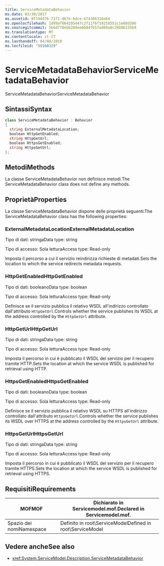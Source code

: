 ```yaml
---
title: ServiceMetadataBehavior
ms.date: 03/30/2017
ms.assetid: 0f194476-72f1-467e-bdce-674306316e64
ms.openlocfilehash: 1d99af064205447c2f11f6f19258551c1e88d386
ms.sourcegitcommit: 5b6d778ebb269ee6684fb57ad69a8c28b06235b9
ms.translationtype: MT
ms.contentlocale: it-IT
ms.lasthandoff: 04/08/2019
ms.locfileid: "59160329"
---
```

# <a name="servicemetadatabehavior"></a><span data-ttu-id="7db7a-102">ServiceMetadataBehavior</span><span class="sxs-lookup"><span data-stu-id="7db7a-102">ServiceMetadataBehavior</span></span>
<span data-ttu-id="7db7a-103">ServiceMetadataBehavior</span><span class="sxs-lookup"><span data-stu-id="7db7a-103">ServiceMetadataBehavior</span></span>  
  
## <a name="syntax"></a><span data-ttu-id="7db7a-104">Sintassi</span><span class="sxs-lookup"><span data-stu-id="7db7a-104">Syntax</span></span>  
  
```csharp
class ServiceMetadataBehavior : Behavior  
{  
  string ExternalMetadataLocation;  
  boolean HttpGetEnabled;  
  string HttpGetUrl;  
  boolean HttpsGetEnabled;  
  string HttpsGetUrl;  
};  
```  
  
## <a name="methods"></a><span data-ttu-id="7db7a-105">Metodi</span><span class="sxs-lookup"><span data-stu-id="7db7a-105">Methods</span></span>  
 <span data-ttu-id="7db7a-106">La classe ServiceMetadataBehavior non definisce metodi.</span><span class="sxs-lookup"><span data-stu-id="7db7a-106">The ServiceMetadataBehavior class does not define any methods.</span></span>  
  
## <a name="properties"></a><span data-ttu-id="7db7a-107">Proprietà</span><span class="sxs-lookup"><span data-stu-id="7db7a-107">Properties</span></span>  
 <span data-ttu-id="7db7a-108">La classe ServiceMetadataBehavior dispone delle proprietà seguenti:</span><span class="sxs-lookup"><span data-stu-id="7db7a-108">The ServiceMetadataBehavior class has the following properties:</span></span>  
  
### <a name="externalmetadatalocation"></a><span data-ttu-id="7db7a-109">ExternalMetadataLocation</span><span class="sxs-lookup"><span data-stu-id="7db7a-109">ExternalMetadataLocation</span></span>  
 <span data-ttu-id="7db7a-110">Tipo di dati: stringa</span><span class="sxs-lookup"><span data-stu-id="7db7a-110">Data type: string</span></span>  
  
 <span data-ttu-id="7db7a-111">Tipo di accesso: Sola lettura</span><span class="sxs-lookup"><span data-stu-id="7db7a-111">Access type: Read-only</span></span>  
  
 <span data-ttu-id="7db7a-112">Imposta il percorso a cui il servizio reindirizza richieste di metadati.</span><span class="sxs-lookup"><span data-stu-id="7db7a-112">Sets the location to which the service redirects metadata requests.</span></span>  
  
### <a name="httpgetenabled"></a><span data-ttu-id="7db7a-113">HttpGetEnabled</span><span class="sxs-lookup"><span data-stu-id="7db7a-113">HttpGetEnabled</span></span>  
 <span data-ttu-id="7db7a-114">Tipo di dati: booleano</span><span class="sxs-lookup"><span data-stu-id="7db7a-114">Data type: boolean</span></span>  
  
 <span data-ttu-id="7db7a-115">Tipo di accesso: Sola lettura</span><span class="sxs-lookup"><span data-stu-id="7db7a-115">Access type: Read-only</span></span>  
  
 <span data-ttu-id="7db7a-116">Definisce se il servizio pubblica il relativo WSDL all'indirizzo controllato dall'attributo `HttpGetUrl`.</span><span class="sxs-lookup"><span data-stu-id="7db7a-116">Controls whether the service publishes its WSDL at the address controlled by the `HttpGetUrl` attribute.</span></span>  
  
### <a name="httpgeturl"></a><span data-ttu-id="7db7a-117">HttpGetUrl</span><span class="sxs-lookup"><span data-stu-id="7db7a-117">HttpGetUrl</span></span>  
 <span data-ttu-id="7db7a-118">Tipo di dati: stringa</span><span class="sxs-lookup"><span data-stu-id="7db7a-118">Data type: string</span></span>  
  
 <span data-ttu-id="7db7a-119">Tipo di accesso: Sola lettura</span><span class="sxs-lookup"><span data-stu-id="7db7a-119">Access type: Read-only</span></span>  
  
 <span data-ttu-id="7db7a-120">Imposta il percorso in cui è pubblicato il WSDL del servizio per il recupero tramite HTTP.</span><span class="sxs-lookup"><span data-stu-id="7db7a-120">Sets the location at which the service WSDL is published for retrieval using HTTP.</span></span>  
  
### <a name="httpsgetenabled"></a><span data-ttu-id="7db7a-121">HttpsGetEnabled</span><span class="sxs-lookup"><span data-stu-id="7db7a-121">HttpsGetEnabled</span></span>  
 <span data-ttu-id="7db7a-122">Tipo di dati: booleano</span><span class="sxs-lookup"><span data-stu-id="7db7a-122">Data type: boolean</span></span>  
  
 <span data-ttu-id="7db7a-123">Tipo di accesso: Sola lettura</span><span class="sxs-lookup"><span data-stu-id="7db7a-123">Access type: Read-only</span></span>  
  
 <span data-ttu-id="7db7a-124">Definisce se il servizio pubblica il relativo WSDL su HTTPS all'indirizzo controllato dall'attributo `HttpsGetUrl`.</span><span class="sxs-lookup"><span data-stu-id="7db7a-124">Controls whether the service publishes its WSDL over HTTPS at the address controlled by the `HttpsGetUrl` attribute.</span></span>  
  
### <a name="httpsgeturl"></a><span data-ttu-id="7db7a-125">HttpsGetUrl</span><span class="sxs-lookup"><span data-stu-id="7db7a-125">HttpsGetUrl</span></span>  
 <span data-ttu-id="7db7a-126">Tipo di dati: stringa</span><span class="sxs-lookup"><span data-stu-id="7db7a-126">Data type: string</span></span>  
  
 <span data-ttu-id="7db7a-127">Tipo di accesso: Sola lettura</span><span class="sxs-lookup"><span data-stu-id="7db7a-127">Access type: Read-only</span></span>  
  
 <span data-ttu-id="7db7a-128">Imposta il percorso in cui è pubblicato il WSDL del servizio per il recupero tramite HTTPS.</span><span class="sxs-lookup"><span data-stu-id="7db7a-128">Sets the location at which the service WSDL is published for retrieval using HTTPS.</span></span>  
  
## <a name="requirements"></a><span data-ttu-id="7db7a-129">Requisiti</span><span class="sxs-lookup"><span data-stu-id="7db7a-129">Requirements</span></span>  
  
|<span data-ttu-id="7db7a-130">MOF</span><span class="sxs-lookup"><span data-stu-id="7db7a-130">MOF</span></span>|<span data-ttu-id="7db7a-131">Dichiarato in Servicemodel.mof.</span><span class="sxs-lookup"><span data-stu-id="7db7a-131">Declared in Servicemodel.mof.</span></span>|  
|---------|-----------------------------------|  
|<span data-ttu-id="7db7a-132">Spazio dei nomi</span><span class="sxs-lookup"><span data-stu-id="7db7a-132">Namespace</span></span>|<span data-ttu-id="7db7a-133">Definito in root\ServiceModel</span><span class="sxs-lookup"><span data-stu-id="7db7a-133">Defined in root\ServiceModel</span></span>|  
  
## <a name="see-also"></a><span data-ttu-id="7db7a-134">Vedere anche</span><span class="sxs-lookup"><span data-stu-id="7db7a-134">See also</span></span>

- <xref:System.ServiceModel.Description.ServiceMetadataBehavior>
